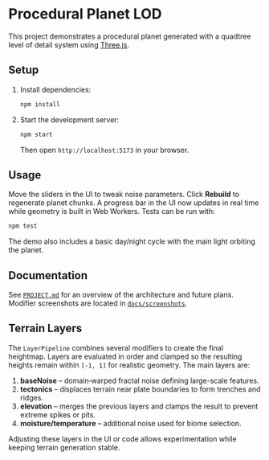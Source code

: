 # Procedural Planet LOD

This project demonstrates a procedural planet generated with a quadtree level of detail system using [Three.js](https://threejs.org/).

## Setup

1. Install dependencies:
   ```bash
   npm install
   ```
2. Start the development server:
   ```bash
   npm start
   ```
   Then open `http://localhost:5173` in your browser.

## Usage

Move the sliders in the UI to tweak noise parameters. Click **Rebuild** to regenerate planet chunks. A progress bar in the UI now updates in real time while geometry is built in Web Workers. Tests can be run with:

```bash
npm test
```

The demo also includes a basic day/night cycle with the main light orbiting the planet.

## Documentation

See [`PROJECT.md`](PROJECT.md) for an overview of the architecture and future plans. Modifier screenshots are located in [`docs/screenshots`](docs/screenshots).

## Terrain Layers

The `LayerPipeline` combines several modifiers to create the final heightmap. Layers
are evaluated in order and clamped so the resulting heights remain within `[-1, 1]`
for realistic geometry. The main layers are:

1. **baseNoise** – domain‑warped fractal noise defining large-scale features.
2. **tectonics** – displaces terrain near plate boundaries to form trenches and ridges.
3. **elevation** – merges the previous layers and clamps the result to prevent
   extreme spikes or pits.
4. **moisture/temperature** – additional noise used for biome selection.

Adjusting these layers in the UI or code allows experimentation while keeping
terrain generation stable.
